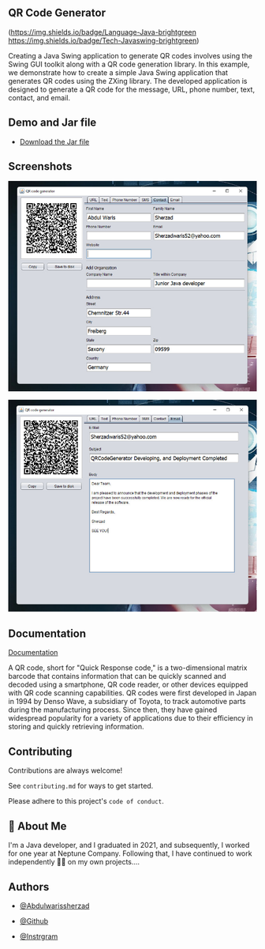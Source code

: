 
## QR Code Generator
(https://img.shields.io/badge/Language-Java-brightgreen https://img.shields.io/badge/Tech-Javaswing-brightgreen)

Creating a Java Swing application to generate QR codes involves using the Swing GUI toolkit along with a QR code generation library. In this example, we demonstrate how to create a simple Java Swing application that generates QR codes using the ZXing library.
The developed application is designed to generate a QR code for the message, URL, phone number, text, contact, and email.

## Demo and Jar file

- [Download the Jar file](https://github.com/Abdulwarissherzad/QR-Code-Generator/blob/main/QRCodeGenerator-1.1.jar)
## Screenshots

![Contact GUI'Contact GUI'](https://github.com/Abdulwarissherzad/QR-Code-Generator/blob/main/Pictures/Contact%20GUI.jpg)

![Email GUI'Email GUI'](https://github.com/Abdulwarissherzad/QR-Code-Generator/blob/main/Pictures/Email.jpg)

## Documentation

[Documentation](https://en.wikipedia.org/wiki/QR_code)

A QR code, short for "Quick Response code," is a two-dimensional matrix barcode that contains information that can be quickly scanned and decoded using a smartphone, QR code reader, or other devices equipped with QR code scanning capabilities. QR codes were first developed in Japan in 1994 by Denso Wave, a subsidiary of Toyota, to track automotive parts during the manufacturing process. Since then, they have gained widespread popularity for a variety of applications due to their efficiency in storing and quickly retrieving information.
## Contributing

Contributions are always welcome!

See `contributing.md` for ways to get started.

Please adhere to this project's `code of conduct`.


## 🚀 About Me
I'm a Java developer, and I graduated in 2021, and subsequently, I worked for one year at Neptune Company. Following that, I have continued to work independently 🦾🔥 on my own projects....


## Authors

- [@Abdulwarissherzad](https://www.get-in-it.de/profil/WuQ0LQ7GtXDmViHNmcSNL5uyjDkBqKbh)

- [@Github](https://github.com/Abdulwarissherzad)
- [@Instrgram](https://www.instagram.com/engineer_waris/)
